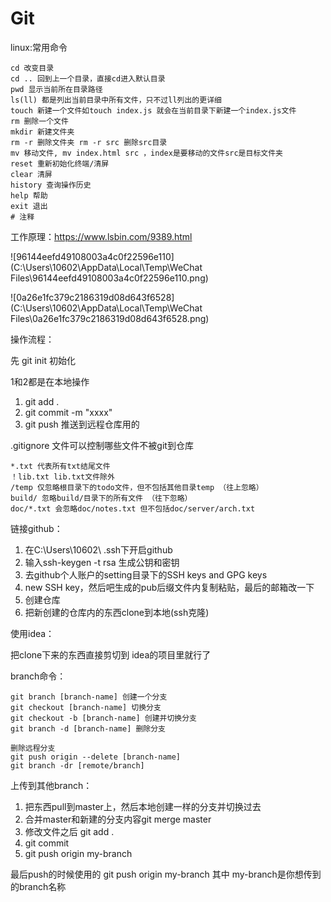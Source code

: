 # Git

linux:常用命令

```
cd 改变目录
cd .. 回到上一个目录，直接cd进入默认目录
pwd 显示当前所在目录路径
ls(ll) 都是列出当前目录中所有文件，只不过ll列出的更详细
touch 新建一个文件如touch index.js 就会在当前目录下新建一个index.js文件
rm 删除一个文件
mkdir 新建文件夹
rm -r 删除文件夹 rm -r src 删除src目录
mv 移动文件, mv index.html src ，index是要移动的文件src是目标文件夹
reset 重新初始化终端/清屏
clear 清屏
history	查询操作历史
help 帮助
exit 退出
# 注释
```

工作原理：https://www.lsbin.com/9389.html

![96144eefd49108003a4c0f22596e110](C:\Users\10602\AppData\Local\Temp\WeChat Files\96144eefd49108003a4c0f22596e110.png)

![0a26e1fc379c2186319d08d643f6528](C:\Users\10602\AppData\Local\Temp\WeChat Files\0a26e1fc379c2186319d08d643f6528.png)



操作流程：

先 git init 初始化

1和2都是在本地操作

1. git add .
2. git commit -m "xxxx"
3. git push 推送到远程仓库用的



.gitignore 文件可以控制哪些文件不被git到仓库

```
*.txt 代表所有txt结尾文件
！lib.txt lib.txt文件除外
/temp 仅忽略根目录下的todo文件，但不包括其他目录temp （往上忽略）
build/ 忽略build/目录下的所有文件 （往下忽略）
doc/*.txt 会忽略doc/notes.txt 但不包括doc/server/arch.txt
```



链接github：

1. 在C:\Users\10602\ .ssh下开启github
2. 输入ssh-keygen -t rsa 生成公钥和密钥
3. 去github个人账户的setting目录下的SSH keys and GPG keys
4. new SSH key，然后吧生成的pub后缀文件内复制粘贴，最后的邮箱改一下
5. 创建仓库
6. 把新创建的仓库内的东西clone到本地(ssh克隆)

使用idea：

把clone下来的东西直接剪切到 idea的项目里就行了



branch命令：

```
git branch [branch-name] 创建一个分支
git checkout [branch-name] 切换分支
git checkout -b [branch-name] 创建并切换分支
git branch -d [branch-name] 删除分支

删除远程分支 
git push origin --delete [branch-name]
git branch -dr [remote/branch]
```



上传到其他branch：

1. 把东西pull到master上，然后本地创建一样的分支并切换过去
2. 合并master和新建的分支内容git merge master
3. 修改文件之后 git add .
4. git commit 
5. git push origin my-branch

最后push的时候使用的 git push origin my-branch  其中 my-branch是你想传到的branch名称

